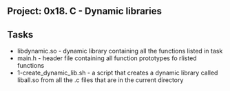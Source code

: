 
## Project: 0x18. C - Dynamic libraries
## Tasks
- libdynamic.so - dynamic library containing all the functions listed in task
- main.h - header file containing all function prototypes fo rlisted functions
- 1-create_dynamic_lib.sh -  a script that creates a dynamic library called liball.so from all the .c files that are in the current directory
